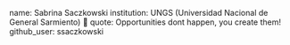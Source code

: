 name: Sabrina Saczkowski 
institution: UNGS (Universidad Nacional de General Sarmiento) 🚩 
quote: Opportunities dont happen, you create them!
github_user: ssaczkowski
